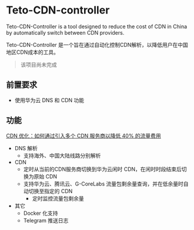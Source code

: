 # Teto-CDN-controller
Teto-CDN-Controller is a tool designed to reduce the cost of CDN in China by automatically switch between CDN providers.

Teto-CDN-Controller 是一个旨在通过自动化控制CDN解析，以降低用户在中国地区CDN成本的工具。

> 该项目尚未完成

## 前置要求

- 使用华为云 DNS 和 CDN 功能

## 功能

[CDN 优化：如何通过引入多个 CDN 服务商以降低 40% 的流量费用](https://blog.irain.in/archives/CDN-optimization-save-40-percentage-traffic-cost.html)

- DNS 解析
  - 支持海外、中国大陆线路分别解析
- CDN
  - 定时从当前的CDN服务商切换到华为云闲时 CDN，在闲时时段结束后切换为原始 CDN
  - 支持华为云、腾讯云、G-CoreLabs 流量包剩余量查询，并在低余量时自动切换至指定的 CDN
    - 定时监控流量包剩余量
- 其它
  - Docker 化支持
  - Telegram 推送日志



